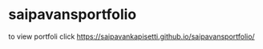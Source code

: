 # saipavansportfolio
to view portfoli click 
 https://saipavankapisetti.github.io/saipavansportfolio/
